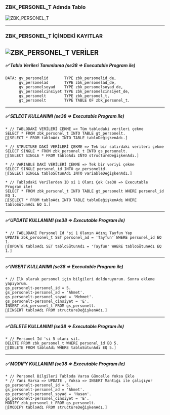 ### ZBK_PERSONEL_T Adında Tablo
![ZBK_PERSONEL_T](https://i.hizliresim.com/ecvvwe2.jpg)

---
### ZBK_PERSONEL_T İÇİNDEKİ KAYITLAR
![ZBK_PERSONEL_T VERİLER](https://i.hizliresim.com/5kbnqu7.jpg)
---
##### ✅ Tablo Verileri Tanımlama (se38 => Executable Program ile)
```
DATA: gv_personelid       TYPE zbk_personelid_de,
      gv_personelad       TYPE zbk_personelad_de,
      gv_personelsoyad    TYPE zbk_personelsoyad_de,
      gv_personelcinsiyet TYPE zbk_personelcinsiyet_de,
      gs_personelt        TYPE zbk_personel_t,
      gt_personelt        TYPE TABLE OF zbk_personel_t.
```
---
##### ✅ SELECT KULLANIMI (se38 => Executable Program ile)
```
* // TABLODAKİ VERİLERİ ÇEKME => Tüm tablodaki verileri çekme
SELECT * FROM zbk_personel_t INTO TABLE gt_personelt.
🔹[SELECT * FROM tabloAdı INTO TABLE tabloDeğişkenAdı.]

* // STRUCTURE DAKİ VERİLERİ ÇEKME => Tek bir satırdaki verileri çekme
SELECT SINGLE * FROM zbk_personel_t INTO gs_personelt.
🔹[SELECT SINGLE * FROM tabloAdı INTO structureDeğişkenAdı.]

* // VARIABLE DAKİ VERİLERİ ÇEKME => Tek bir veriyi çekme
SELECT SINGLE personel_id INTO gv_personelid.
🔹[SELECT SINGLE tabloSütunAdı INTO variableDeğişkenAdı.]

* // Tablodaki Verilerden ID si 1 Olanı Çek (se38 => Executable Program ile)
SELECT * FROM zbk_personel_t INTO TABLE gt_personelt WHERE personel_id EQ 1.
🔹[SELECT * FROM tabloAdı INTO TABLE tabloDeğişkenAdı WHERE tabloSütunAdı EQ 1.]
```
---
##### ✅ UPDATE KULLANIMI (se38 => Executable Program ile)
```
* // TABLODAKİ Personel Id 'si 1 Olanın Adını Tayfun Yap  
UPDATE zbk_personel_t SET personel_ad = 'Tayfun' WHERE personel_id EQ 1.
🔹[UPDATE tabloAdı SET tabloSütunAdı = 'Tayfun' WHERE tabloSütunAdı EQ 1.]
```
---
##### ✅ INSERT KULLANIMI (se38 => Executable Program ile)
```
* // İlk olarak personel için bilgileri dolduruyorum. Sonra ekleme yapıyorum.
gs_personelt-personel_id = 5.
gs_personelt-personel_ad = 'Ahmet'.
gs_personelt-personel_soyad = 'Mehmet'.
gs_personelt-personel_cinsiyet = 'E'.
INSERT zbk_personel_t FROM gs_personelt.
🔹[INSERT tabloAdı FROM structureDeğişkenAdı.]
```
---
##### ✅ DELETE KULLANIMI (se38 => Executable Program ile)
```
* // Personel Id 'si 5 olanı sil.
DELETE FROM zbk_personel_t WHERE personel_id EQ 5.
🔹[DELETE FROM tabloAdı WHERE tabloSütunAdı EQ 5.]
```
---
##### ✅ MODIFY KULLANIMI (se38 => Executable Program ile)
```
* // Personel Bilgileri Tabloda Varsa Güncelle Yoksa Ekle
* // Yani Varsa => UPDATE , Yoksa => INSERT Mantığı ile çalışıyor
gs_personelt-personel_id = 5.
gs_personelt-personel_ad = 'Ahmet'.
gs_personelt-personel_soyad = 'Hasan'.
gs_personelt-personel_cinsiyet = 'E'.
MODIFY zbk_personel_t FROM gs_personelt.
🔹[MODIFY tabloAdı FROM structureDeğişkenAdı.]
```
